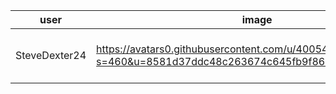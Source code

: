 user | image | name
---------- | ----------- | ---------- 
SteveDexter24 | https://avatars0.githubusercontent.com/u/40054683?s=460&u=8581d37ddc48c263674c645fb9f86ab3a9434bb8&v=4    | Tamang Steve Dexter B.

